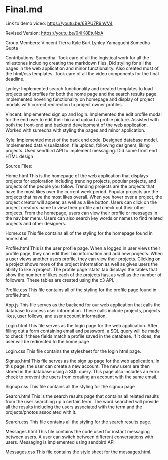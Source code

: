 # Final.md

Link to demo video:
https://youtu.be/6BPU7R9hVV4

Revised Version:
https://youtu.be/04IK8EtuNxA

Group Members:
Vincent Tierra
Kyle Burt
Lynley Yamaguchi
Sumedha Gupta

Contributions:
Sumedha: Took care of all the logistical work for all the milestones including creating the markdown files. Did styling for all the pages in the web application and minor functionality. Also created most of the html/css templates. Took care of all the video components for the final deadline.

Lynley: Implemented search functionality and created templates to load projects and profiles for both the home page and the search results page. Implemented hovering functionality on homepage and display of project modals with correct redirection to project owner profiles.

Vincent: Implemented sign up and login. Implemented the edit profile modal for the end user to edit their bio and upload a profile picture. Assisted with both the front-end and backend development of the web application. Worked with sumedha with styling the pages and minor application.

Kyle: Implemented most of the back end code. Designed database model. Implemented data visualization, file upload, following designers, liking projects. Used sendbird API to implement messaging. Did some front end HTML design

Source Files:

Home.html
This is the homepage of the web application that displays projects for exploration including trending projects, popular projects, and projects of the people you follow. Trending projects are the projects that have the most likes over the current week period. Popular projects are the projects that have the most likes overall. When you hover over a project, the project creator will appear, as well as a like button. Users can click on the project creators name to view their profile and check out their other projects. From the homepage, users can view their profile or messages in the nav bar menu. Users can also search key words or names to find related projects and other designers.

Home.css
This file contains all of the styling for the homepage found in home.html.

Profile.html
This is the user profile page. When a logged in user views their profile page, they can edit their bio information and add new projects. When a user views another users profile, they can view their projects. Clicking on a project shows more of the project information as well as gives users the ability to like a project. The profile page ‘stats’ tab displays the tables that show the number of likes each of the projects has, as well as the number of followers. These tables are created using the c3 API.

Profile.css
This file contains all of the styling for the profile page found in profile.html.

App.js
This file serves as the backend for our web application that calls the database to access user information. These calls include projects, projects likes, user follows, and user account information.

 Login.html
This file serves as the login page for the web application. After filling out a form containing email and password, a SQL query will be made to check if these fields match a profile saved in the database. If it does, the user will be redirected to the home page

Login.css
This file contains the stylesheet for the login html page.

Signup.html
This file serves as the sign up page for the web application.  In this page, the user can create a new account. The new users are then stored in the database using a SQL query. This page also includes an error check to prevent the users from creating an account with the same email.

Signup.css
This file contains all the styling for the signup page

Search.html
This is the search results page that contains all related results from the user searching up a certain term. The word searched will provide all the results including the users associated with the term and the projects/photos associated with it.

Search.css
This file contains all the styling for the search results page.

Messages.html
This file contains the code used for instant messaging between users. A user can switch between different conversations with users. Messaging is implemented using sendbird API

Messages.css
This file contains the style sheet for the messages.html.
